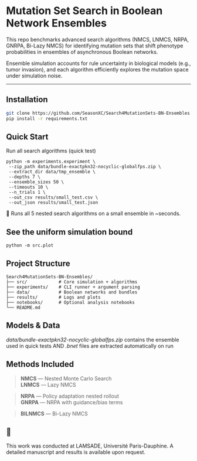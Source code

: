 # Mutation Set Search in Boolean Network Ensembles

This repo benchmarks advanced search algorithms (NMCS, LNMCS, NRPA, GNRPA, Bi-Lazy NMCS) for identifying mutation sets that shift phenotype probabilities in ensembles of asynchronous Boolean networks.

Ensemble simulation accounts for rule uncertainty in biological models (e.g., tumor invasion), and each algorithm efficiently explores the mutation space under simulation noise.

---

## Installation

```bash
git clone https://github.com/SeasonXC/Search4MutationSets-BN-Ensembles.git
pip install -r requirements.txt
```

## Quick Start
 Run all search algorithms (quick test)
 ```
python -m experiments.experiment \
  --zip_path data/bundle-exactpkn32-nocyclic-globalfps.zip \
  --extract_dir data/tmp_ensemble \
  --depths 7 \
  --ensemble_sizes 50 \
  --timeouts 10 \
  --n_trials 1 \
  --out_csv results/small_test.csv \
  --out_json results/small_test.json
```
📝 Runs all 5 nested search algorithms on a small ensemble in ~seconds.

## See the uniform simulation bound 
```
python -m src.plot
```

## Project Structure
```
Search4MutationSets-BN-Ensembles/
├── src/            # Core simulation + algorithms
├── experiments/    # CLI runner + argument parsing
├── data/           # Boolean networks and bundles
├── results/        # Logs and plots
├── notebooks/      # Optional analysis notebooks
└── README.md
```

## Models & Data
*data/bundle-exactpkn32-nocyclic-globalfps.zip* contains the ensemble used in quick tests AND *.bnet* files are extracted automatically on run

## Methods Included
> **NMCS** — Nested Monte Carlo Search  
> **LNMCS** — Lazy NMCS

> **NRPA** — Policy adaptation nested rollout  
> **GNRPA** — NRPA with guidance/bias terms

> **BILNMCS** — Bi-Lazy NMCS  


## 📍 
This work was conducted at LAMSADE, Université Paris-Dauphine. A detailed manuscript and results is available upon request.


